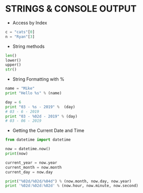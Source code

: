 # STRINGS & CONSOLE OUTPUT

- Access by Index
```Python
c = "cats"[0]
n = "Ryan"[3]
```

- String methods
```Python
len()
lower()
upper()
str()
```

- String Formatting with %
```Python
name = "Mike"
print "Hello %s" % (name)

day = 6
print "03 - %s - 2019" %  (day)
# 03 - 6 - 2019
print "03 - %02d - 2019" % (day)
# 03 - 06 - 2019
```

- Getting the Current Date and Time
```Python
from datetime import datetime

now = datetime.now()
print(now)

current_year = now.year
current_month = now.month
current_day = now.day

print("%02d/%02d/%04d") % (now.month, now.day, now.year)
print '%02d:%02d:%02d' % (now.hour, now.minute, now.second)

```

